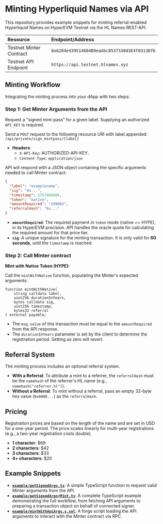 # Minting Hyperliquid Names via API

This repository provides example snippets for minting referral-enabled Hyperliquid Names on HyperEVM Testnet via the HL Names REST-API.

| **Resource** | **Endpoint/Address** |
| :--- | :--- |
| Testnet Minter Contract | `0x6284e439514604B9eaAbc8537330d3E4f0313Df6` |
| Testnet API Endpoint | `https://api.testnet.hlnames.xyz`|

## Minting Workflow

Integrating the minting process into your dApp with two steps:

### Step 1: Get Minter Arguments from the API

Request a "signed mint-pass" for a given label. Supplying an authorized `API_KEY` is required.

Send a `POST` request to the following resource URI with label appended: `/api/private/sign_mintpass/{label}`

*   **Headers**:
    *   `X-API-Key`: AUTHORIZED-API-KEY.
    *   `Content-Type`: `application/json`

API will respond with a JSON object containing the specific arguments needed to call Minter contract:
```json
{
  "label": "examplename",
  "sig": "0x...",
  "timestamp": 1757904606,
  "token": "native",
  "amountRequired": "199004",
  "referralHash": "0x..."
}
```

- **`amountRequired`**: The required payment in `token` mode (native == HYPE), in its HyperEVM precision. API handles the oracle quote for calculating the required amount for that price tier.
- **`sig`**: A unique signature for the minting transaction. It is only valid for **60 seconds**, until the `timestamp` is reached.

### Step 2: Call Minter contract

**Mint with Native Token (HYPE):**

Call the `mintWithNative` function, populating the Minter's expected arguments:

```solidity
function mintWithNative(
    string calldata label,
    uint256 durationInYears,
    bytes calldata sig,
    uint256 timestamp,
    bytes32 referral
) external payable;
```
- The `msg.value` of this transaction must be equal to the `amountRequired` from the API response.
- The `durationInYears` parameter is set by the client to determine the registration period. Setting as zero will revert.

## Referral System

The minting process includes an optional referral system.

- **With a Referral**: To attribute a mint to a referrer, the `referralHash` must be the `namehash` of the referrer's HL name (e.g., `namehash("referrer.hl")`).
- **Without a Referral**: To mint without a referral, pass an empty 32-byte hex value (`0x0000...`) as the `referralHash`.

## Pricing

Registration prices are based on the length of the name and are set in USD for a one-year period. The price scales linearly for multi-year registrations (e.g., a two-year registration costs double).

- **1 character**: $69
- **2 characters**: $42
- **3 characters**: $33
- **4+ characters**: $20

## Example Snippets

- **[`example/getSignedArgs.ts`](example/getSignedArgs.ts)**: A simple TypeScript function to request valid Minter arguments from the API.
- **[`example/getSignedArgs+Mint.ts`](example/getSignedArgs%2BMint.ts)**: A complete TypeScript example demonstrating the full workflow, from fetching API arguments to preparing a transaction object on behalf of connected signer.
- **[`example/mintWithApiArgs.s.sol`](example/mintWithApiArgs.s.sol)**: A forge script loading the API arguments to interact with the Minter contract via RPC.
